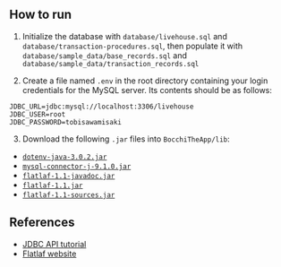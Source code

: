 ## How to run

1. Initialize the database with `database/livehouse.sql` and `database/transaction-procedures.sql`, then populate it with `database/sample_data/base_records.sql` and `database/sample_data/transaction_records.sql`

2. Create a file named `.env` in the root directory containing your login credentials for the MySQL server. Its contents
   should be as follows:

```
JDBC_URL=jdbc:mysql://localhost:3306/livehouse
JDBC_USER=root
JDBC_PASSWORD=tobisawamisaki
```

3. Download the following `.jar` files into `BocchiTheApp/lib`:

-   [`dotenv-java-3.0.2.jar`](https://repo1.maven.org/maven2/io/github/cdimascio/dotenv-java/3.0.2/dotenv-java-3.0.2.jar)
-   [`mysql-connector-j-9.1.0.jar`](https://repo1.maven.org/maven2/com/mysql/mysql-connector-j/9.1.0/mysql-connector-j-9.1.0.jar)
-   [`flatlaf-1.1-javadoc.jar`](https://repo1.maven.org/maven2/com/formdev/flatlaf/1.1/flatlaf-1.1-javadoc.jar)
-   [`flatlaf-1.1.jar`](https://repo1.maven.org/maven2/com/formdev/flatlaf/1.1/flatlaf-1.1.jar)
-   [`flatlaf-1.1-sources.jar`](https://repo1.maven.org/maven2/com/formdev/flatlaf/1.1/flatlaf-1.1-sources.jar)
  
## References

-   [JDBC API tutorial](https://www.youtube.com/watch?v=BOUMR85B-V0&list=PLhs1urmduZ2-yp3zID5rMEmXDETN8xvMo&pp=iAQB)
-   [Flatlaf website](https://www.formdev.com/flatlaf/)
